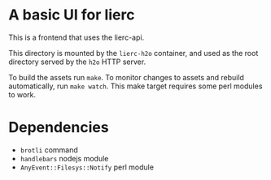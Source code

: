 A basic UI for lierc
====================

This is a frontend that uses the lierc-api.

This directory is mounted by the `lierc-h2o` container, and used
as the root directory served by the `h2o` HTTP server.

To build the assets run `make`. To monitor changes to assets and
rebuild automatically, run `make watch`. This make target requires
some perl modules to work.

Dependencies
============

 * `brotli` command
 * `handlebars` nodejs module
 * `AnyEvent::Filesys::Notify` perl module
